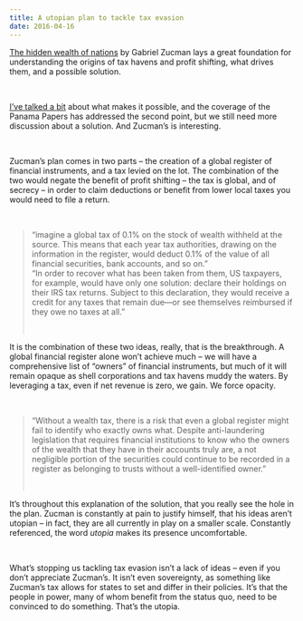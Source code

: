```yaml
---
title: A utopian plan to tackle tax evasion
date: 2016-04-16
---
```


<!--kg-card-begin: html--><p><a href="http://amzn.to/23oqC0N">The hidden wealth of nations</a> by Gabriel Zucman lays a great foundation for understanding the origins of tax havens and profit shifting, what drives them, and a possible solution.</p><br>
<p><a href="http://www.joshnicholas.com/the-origins-of-our-tax-haven-problems/">I’ve talked a bit</a> about what makes it possible, and the coverage of the Panama Papers has addressed the second point, but we still need more discussion about a solution. And Zucman’s is interesting.</p><br>
<p>Zucman’s plan comes in two parts – the creation of a global register of financial instruments, and a tax levied on the lot. The combination of the two would negate the benefit of profit shifting – the tax is global, and of secrecy – in order to claim deductions or benefit from lower local taxes you would need to file a return.</p><br>
<blockquote>
<p>“imagine a global tax of 0.1% on the stock of wealth withheld at the source. This means that each year tax authorities, drawing on the information in the register, would deduct 0.1% of the value of all financial securities, bank accounts, and so on.”<br />
“In order to recover what has been taken from them, US taxpayers, for example, would have only one solution: declare their holdings on their IRS tax returns. Subject to this declaration, they would receive a credit for any taxes that remain due—or see themselves reimbursed if they owe no taxes at all.”</p><br>
</blockquote>
<p>It is the combination of these two ideas, really, that is the breakthrough. A global financial register alone won’t achieve much – we will have a comprehensive list of “owners” of financial instruments, but much of it will remain opaque as shell corporations and tax havens muddy the waters. By leveraging a tax, even if net revenue is zero, we gain. We force opacity.</p><br>
<blockquote>
<p>“Without a wealth tax, there is a risk that even a global register might fail to identify who exactly owns what. Despite anti-laundering legislation that requires financial institutions to know who the owners of the wealth that they have in their accounts truly are, a not negligible portion of the securities could continue to be recorded in a register as belonging to trusts without a well-identified owner.”</p><br>
</blockquote>
<p>It’s throughout this explanation of the solution, that you really see the hole in the plan. Zucman is constantly at pain to justify himself, that his ideas aren’t utopian – in fact, they are all currently in play on a smaller scale. Constantly referenced, the word <em>utopia</em> makes its presence uncomfortable.</p><br>
<p>What’s stopping us tackling tax evasion isn’t a lack of ideas – even if you don’t appreciate Zucman’s. It isn’t even sovereignty, as something like Zucman’s tax allows for states to set and differ in their policies. It’s that the people in power, many of whom benefit from the status quo, need to be convinced to do something. That’s the utopia.</p><br>
<!--kg-card-end: html-->